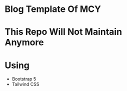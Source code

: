 # Blog Template Of MCY

# This Repo Will Not Maintain Anymore

# Using 

- Bootstrap 5
- Tailwind CSS
